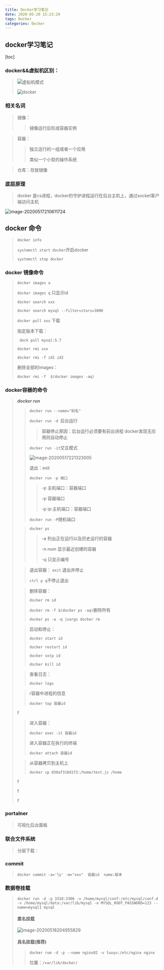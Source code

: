 ```yaml
---
title: Docker学习笔记
date: 2020-05-20 15:23:29
tags: Docker
categories: Docker
---
```


## docker学习笔记

[toc]

### docker&&虚拟机区别：

> ![虚拟机模式](Docker学习笔记/image-20200517152917453.png)
>
> ![docker](Docker学习笔记/image-20200517153009042.png)
>
> 

### 相关名词

> 镜像：
>
> > 镜像运行后形成容器实例

> 容器：
>
> > 独立运行的一组或者一个应用
> >
> > 类似一个小型的操作系统

> 仓库：存放镜像

### 底层原理

> docker 是cs进程，docker的守护进程运行在后台主机上，通过socket客户端访问主机

![image-20200517210611724](Docker学习笔记/image-20200517210611724.png)

## docker 命令

> `docker info`
>
> `systemctl start docker`开启docker
>
> `systemctl stop docker`

### docker 镜像命令

> `docker images a`
>
> `docker images q` 只显示id
>
> `docker search xxx`
>
> `docker search mysql --filter=stars=3000`
>
> `docker pull xxx` 下载
>
> 指定版本下载：
>
> ` dock pull mysql:5.7`
>
> `docker rmi xxx`
>
> `docker rmi -f id1 id2`
>
> 删除全部的images：
>
> `docker rmi -f  $(docker images -aq)`
>
> 



### docker容器的命令

> ***docker run***
>
> > `docker run --name="别名"`
> >
> > `docker run -d `后台运行
> >
> > > 容器停止原因：后台运行必须要有前台进程 docker发现无应用则自动停止
> >
> > `docker run -it`交互模式
> >
> > ![image-20200517221323005](Docker学习笔记/image-20200517221323005.png)
> >
> > 退出：exit
> >
> > `docker run -p 端口`
> >
> > > -p 主机端口：容器端口
> > >
> > > -p 容器端口
> > >
> > > -p ip:主机端口：容器端口
> >
> > `docker run -P`随机端口
>
> 
>
> > `docker ps`
> >
> > > -a 列出正在运行以及历史运行的容器
> > >
> > > -n  num 显示最近创建的容器
> > >
> > > -q 只显示编号
>
> 
>
> > 退出容器：
> > `exit` 退出并停止
> >
> > `ctrl p q`不停止退出
>
> 
>
> > 删除容器：
> >
> > `docker rm id`
> >
> > `docker rm -f $(docker ps -aq)`删除所有
> >
> > `docker ps -a -q |xargs docker rm`
>
> 
>
> > 启动和停止：
> >
> > `docker start id`
> >
> > `docker restart id`
> >
> > `docker sotp id`
> >
> > `docker kill id`
>
> 
>
> > 查看日志：
> >
> > `docker logs`
> >
> > 
> >
> > 
>
> > r容器中进程的信息
> >
> > `docker top 容器id`
>
> f
>
> > 进入容器：
> >
> > `docker exec -it 容器id` 
> >
> > 进入容器正在执行的终端
> >
> > `docker attach 容器id`
> >
> > 
>
> > 从容器拷贝到主机上
> >
> > `docker cp 030af310d1f2:/home/test.js /home`
>
> 
>
> f
>
> f
>
> f



### portalner

> 可视化后台面板

### 联合文件系统

> 分层下载：

### commit

> `docker commit -a='ly' -m="xxx"  容器id  name:版本`

### 数据卷挂载

> `docker run -d -p 3310:3306 -v /home/mysql/conf:/etc/mysql/conf.d -v /home/mysql/data:/var/lib/mysql -e MYSQL_ROOT_PASSWORD=123 --name=mysql1 mysql`
>
> #### 匿名挂载
>
> ![image-20200518204955829](Docker学习笔记/image-20200518204955829.png)
>
> #### 具名挂载(推荐)
>
> > `docker rum -d -p --name nginx02 -v luoyu:/etc/nginx nginx`
> >
> > 位置：`/var/lib/docker/`

